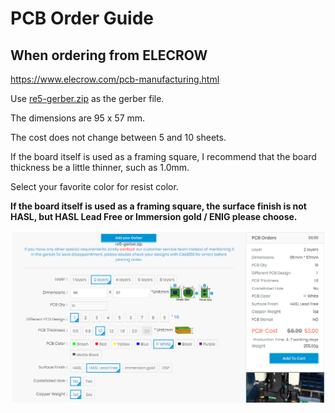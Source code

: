# PCB Order Guide

## When ordering from ELECROW

https://www.elecrow.com/pcb-manufacturing.html

Use [re5-gerber.zip](https://github.com/e3w2q/re5-macropad/blob/master/re5-gerber.zip?raw=true) as the gerber file.

The dimensions are 95 x 57 mm.

The cost does not change between 5 and 10 sheets.

If the board itself is used as a framing square, I recommend  that the board thickness be a little thinner, such as 1.0mm.

Select your favorite color for resist color.

**If the board itself is used as a framing square, the surface finish is not HASL, but HASL Lead Free or Immersion gold / ENIG please choose.**

![Elecrow](image/elecrow.png?raw=true)




